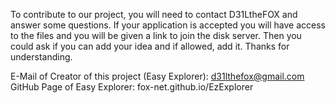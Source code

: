 To contribute to our project, you will need to contact D31LtheFOX and answer some questions.
If your application is accepted you will have access to the files and you will be given a link to join the disk server. 
Then you could ask if you can add your idea and if allowed, add it. Thanks for understanding. 


E-Mail of Creator of this project (Easy Explorer): d31lthefox@gmail.com
GitHub Page of Easy Explorer: fox-net.github.io/EzExplorer
